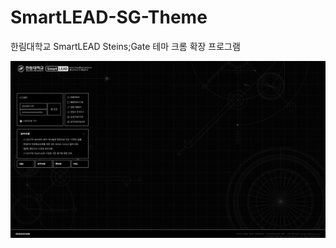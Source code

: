 # SmartLEAD-SG-Theme
한림대학교 SmartLEAD Steins;Gate 테마 크롬 확장 프로그램


![](screenshots/20211204_175113.png)